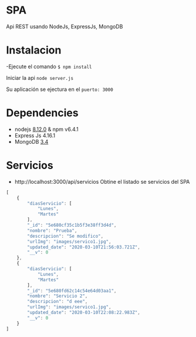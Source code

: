 # SPA

Api REST  usando NodeJs, ExpressJs, MongoDB

# Instalacion

-Ejecute el comando `$ npm install`

Iniciar la api `node server.js`

Su aplicación se ejectura en el  `puerto: 3000`

# Dependencies

- nodejs [8.12.0](https://nodejs.org/en/download/releases/) & npm v6.4.1
- Express Js 4.16.1
- MongoDB [3.4](https://www.mongodb.com/download-center/community)

# Servicios 
- http://localhost:3000/api/servicios Obtine el listado se servicios del SPA
```js
[
    {
        "diasServicio": [
            "Lunes",
            "Martes"
        ],
        "_id": "5e680cf35c1b5f3e38ff3d4d",
        "nombre": "Prueba",
        "descripcion": "Se modifico",
        "urlImg": "images/servico1.jpg",
        "updated_date": "2020-03-10T21:56:03.721Z",
        "__v": 0
    },
    {
        "diasServicio": [
            "Lunes",
            "Martes"
        ],
        "_id": "5e680fd62c14c54e64d03aa1",
        "nombre": "Servicio 2",
        "descripcion": "d eee",
        "urlImg": "images/servico1.jpg",
        "updated_date": "2020-03-10T22:08:22.983Z",
        "__v": 0
    }
]
```

